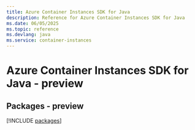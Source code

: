 ```yaml
---
title: Azure Container Instances SDK for Java
description: Reference for Azure Container Instances SDK for Java
ms.date: 06/05/2025
ms.topic: reference
ms.devlang: java
ms.service: container-instances
---
```

# Azure Container Instances SDK for Java - preview
## Packages - preview
[!INCLUDE [packages](container-instances-index.md)]